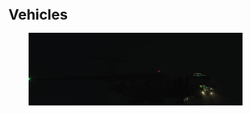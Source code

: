 # Vehicles

<figure><img src="../../../../.gitbook/assets/изображение_2023-02-18_214238394.png" alt=""><figcaption></figcaption></figure>

